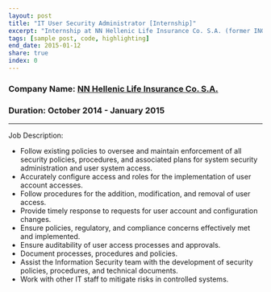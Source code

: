 ```yaml
---
layout: post
title: "IT User Security Administrator [Internship]"
excerpt: "Internship at NN Hellenic Life Insurance Co. S.A. (former ING Greek Life Insurance Company S.A.)"
tags: [sample post, code, highlighting]
end_date: 2015-01-12
share: true
index: 0
---
```


### Company Name: [NN Hellenic Life Insurance Co. S.A.](https://www.nnhellas.gr/en/)

### Duration: October 2014 - January 2015

---

Job Description:

* Follow existing policies to oversee and maintain enforcement of all security policies, procedures, and associated plans for system security administration and user system access.
* Accurately configure access and roles for the implementation of user account accesses.
* Follow procedures for the addition, modification, and removal of user access.
* Provide timely response to requests for user account and configuration changes.
* Ensure policies, regulatory, and compliance concerns effectively met and implemented.
* Ensure auditability of user access processes and approvals.
* Document processes, procedures and policies.
* Assist the Information Security team with the development of security policies, procedures, and technical documents.
* Work with other IT staff to mitigate risks in controlled systems.